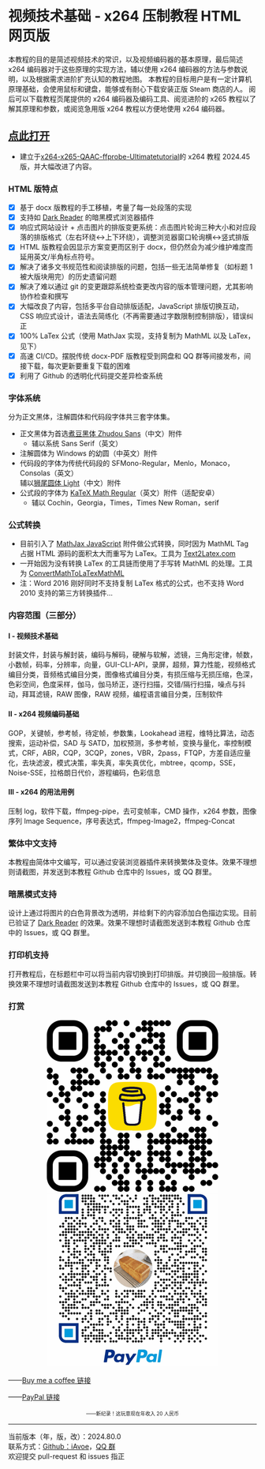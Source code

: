 # 视频技术基础 - x264 压制教程 HTML 网页版

本教程的目的是简述视频技术的常识，以及视频编码器的基本原理，最后简述 x264 编码器对于这些原理的实现方法，辅以使用 x264 编码器的方法与参数说明，以及根据需求进阶扩充认知的教程地图。
本教程的目标用户是有一定计算机原理基础，会使用鼠标和键盘，能够或有耐心下载安装正版 Steam 商店的人。
阅后可以下载教程页尾提供的 x264 编码器及编码工具、阅览进阶的 x265 教程以了解其原理和参数，或阅览急用版 x264 教程以方便地使用 x264 编码器。

## [点此打开](https://iavoe.github.io/x264-web-tutorial/HTML/index.html)

- 建立于[x264-x265-QAAC-ffprobe-Ultimatetutorial](https://github.com/iAvoe/x264-x265-QAAC-ffprobe-Ultimatetutorial)的 x264 教程 2024.45 版，并大幅改进了内容。

### HTML 版特点

- [x] 基于 docx 版教程的手工移植，考量了每一处段落的实现
- [x] 支持如 [Dark Reader](https://darkreader.org) 的暗黑模式浏览器插件
- [x] 响应式网站设计 + 点击图片的排版变更系统：点击图片轮询三种大小和对应段落的排版格式（左右环绕↔上下环绕），调整浏览器窗口轮询横↔竖式排版
- [x] HTML 版教程会因显示方案变更而区别于 docx，但仍然会为减少维护难度而延用英文/半角标点符号。
- [x] 解决了诸多文书规范性和阅读排版的问题，包括一些无法简单修复（如标题 1 被大版块用完）的历史遗留问题
- [x] 解决了难以通过 git 的变更跟踪系统检查更改内容的版本管理问题，尤其影响协作检查和撰写
- [x] 大幅改良了内容，包括多平台自动排版适配，JavaScript 排版切换互动，CSS 响应式设计，语法去简练化（不再需要通过字数限制控制排版），错误纠正
- [x] 100% LaTex 公式（使用 MathJax 实现，支持复制为 MathML 以及 LaTex，见下）
- [x] 高速 CI/CD。摆脱传统 docx-PDF 版教程受到网盘和 QQ 群等间接发布，间接下载，每次更新要重复下载的困难
- [x] 利用了 Github 的透明化代码提交差异检查系统

### 字体系统

分为正文黑体，注解圆体和代码段字体共三套字体集。

- 正文黑体为首选[煮豆黑体 Zhudou Sans](https://github.com/Buernia/Zhudou-Sans)（中文）附件  
  - 辅以系统 Sans Serif（英文）
- 注解圆体为 Windows 的幼圆（中英文）附件
- 代码段的字体为传统代码段的 SFMono-Regular，Menlo，Monaco，Consolas（英文）  
辅以[狮尾圆体 Light](https://github.com/max32002/swei-gothic/blob/master)（中文）附件
- 公式段的字体为 [KaTeX Math Regular](https://github.com/KaTeX/katex-fonts/blob/master)（英文）附件（适配安卓）  
  - 辅以 Cochin，Georgia，Times，Times New Roman，serif

### 公式转换

- 目前引入了 [MathJax JavaScript]("https://cdn.jsdelivr.net/npm/mathjax@3/es5/tex-svg.js") 附件做公式转换，同时因为 MathML Tag 占据 HTML 源码的面积太大而重写为 LaTex。工具为 [Text2Latex.com]("https://www.text2latex.com")
- 一开始因为没有转换 LaTex 的工具链而使用了手写转 MathML 的处理。工具为 [ConvertMathToLaTexMathML]("https://webdemo.myscript.com/views/math/index.html")
- 注：Word 2016 刚好同时不支持复制 LaTex 格式的公式，也不支持 Word 2010 支持的第三方转换插件...

### 内容范围（三部分）

#### I - 视频技术基础

封装文件，封装与解封装，编码与解码，硬解与软解，滤镜，三角形定律，帧数，小数帧，码率，分辨率，向量，GUI-CLI-API，录屏，超频，算力性能，视频格式编目分类，音频格式编目分类，图像格式编目分类，有损压缩与无损压缩，色深，色彩空间，色度采样，伽马，伽马矫正，逐行扫描，交错/隔行扫描，噪点与抖动，拜耳滤镜，RAW 图像，RAW 视频，编程语言编目分类，压制软件

#### II - x264 视频编码基础

GOP，关键帧，参考帧，待定帧，参数集，Lookahead 进程，维特比算法，动态搜索，运动补偿，SAD 与 SATD，加权预测，多参考帧，变换与量化，率控制模式，CRF，ABR，CQP，3CQP，zones，VBR，2pass，FTQP，方差自适应量化，去块滤波，模式决策，率失真，率失真优化，mbtree，qcomp，SSE，Noise-SSE，拉格朗日代价，游程编码，色彩信息

#### III - x264 的用法用例

压制 log，软件下载，ffmpeg-pipe，去可变帧率，CMD 操作，x264 参数，图像序列 Image Sequence，序号表达式，ffmpeg-Image2，ffmpeg-Concat

### 繁体中文支持

本教程由简体中文编写，可以通过安装浏览器插件来转换繁体及变体。效果不理想则请截图，并发送到本教程 Github 仓库中的 Issues，或 QQ 群里。

### 暗黑模式支持

设计上通过将图片的白色背景改为透明，并给剩下的内容添加白色描边实现。目前已验证了 [Dark Reader](https://darkreader.org) 的效果。效果不理想时请截图发送到本教程 Github 仓库中的 Issues，或 QQ 群里。

### 打印机支持

打开教程后，在标题栏中可以将当前内容切换到打印排版。并切换回一般排版。转换效果不理想时请截图发送到本教程 Github 仓库中的 Issues，或 QQ 群里。

### 打赏

<p align="center"><img src="bmc_qr.png"><br><img src="pp_tip_qr.png"></p>

——[Buy me a coffee 链接](https://buymeacoffee.com/iavoe)

——[PayPal 链接](https://www.paypal.com/qrcodes/managed/3e3e8b7f-27ed-4edc-a0fa-1b469e854a3c?utm_source=consapp)

<p align="center"><font size=1>——新纪录！这玩意现在年收入 20 人民币</font></p>

-----

当前版本（年，版，改）：2024.80.0<br>
联系方式：[Github：iAvoe]("https://github.com/iAvoe/iAvoe)，[QQ 群]("https://jq.qq.com/?_wv=1027&k=5YJFXyf")  
欢迎提交 pull-request 和 issues 指正